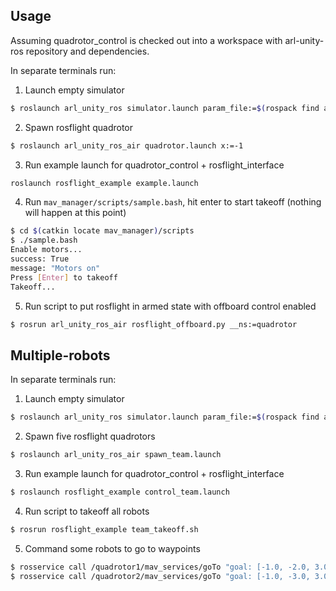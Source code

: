 Usage
-----

Assuming quadrotor_control is checked out into a workspace with arl-unity-ros repository and dependencies.

In separate terminals run:

1. Launch empty simulator
``` bash
$ roslaunch arl_unity_ros simulator.launch param_file:=$(rospack find arl_unity_ros)/config/overpasscity.yaml
```

2. Spawn rosflight quadrotor

``` bash
$ roslaunch arl_unity_ros_air quadrotor.launch x:=-1
```

3. Run example launch for quadrotor_control + rosflight_interface

``` bash
roslaunch rosflight_example example.launch
```

4. Run `mav_manager/scripts/sample.bash`, hit enter to start takeoff (nothing will happen at this point)

``` bash
$ cd $(catkin locate mav_manager)/scripts
$ ./sample.bash
Enable motors...
success: True
message: "Motors on"
Press [Enter] to takeoff
Takeoff...
```

5. Run script to put rosflight in armed state with offboard control enabled

``` bash
$ rosrun arl_unity_ros_air rosflight_offboard.py __ns:=quadrotor
```

## Multiple-robots

In separate terminals run:

1. Launch empty simulator
``` bash
$ roslaunch arl_unity_ros simulator.launch param_file:=$(rospack find arl_unity_ros)/config/overpasscity.yaml
```

2. Spawn five rosflight quadrotors

``` bash
$ roslaunch arl_unity_ros_air spawn_team.launch
```

3. Run example launch for quadrotor_control + rosflight_interface

``` bash
$ roslaunch rosflight_example control_team.launch
```

4. Run script to takeoff all robots

``` bash
$ rosrun rosflight_example team_takeoff.sh
```

5. Command some robots to go to waypoints

``` bash
$ rosservice call /quadrotor1/mav_services/goTo "goal: [-1.0, -2.0, 3.0, -1.57]"
$ rosservice call /quadrotor2/mav_services/goTo "goal: [-1.0, -3.0, 3.0, -1.57]"
```


